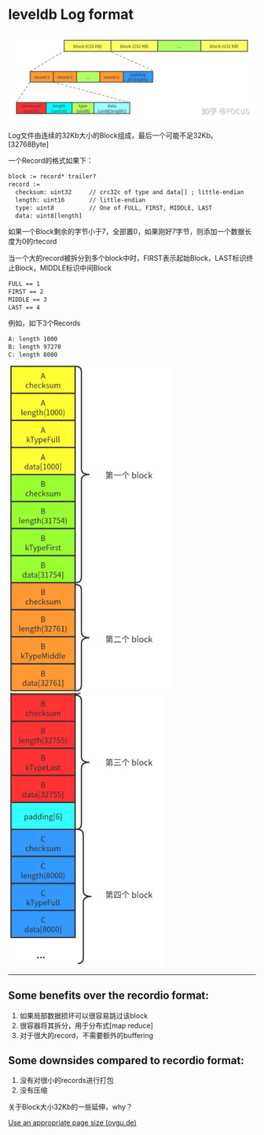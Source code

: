 leveldb Log format
==================


<img src="log_format.assets/v2-53bceb6e579b860b93fe344ff3b437df_720w.jpg" alt="img" style="zoom:80%;" />



Log文件由连续的32Kb大小的Block组成，最后一个可能不足32Kb。[32768Byte]

一个Record的格式如果下：

    block := record* trailer?
    record :=
      checksum: uint32     // crc32c of type and data[] ; little-endian
      length: uint16       // little-endian
      type: uint8          // One of FULL, FIRST, MIDDLE, LAST
      data: uint8[length]

如果一个Block剩余的字节小于7，全部置0，如果刚好7字节，则添加一个数据长度为0的rtecord



当一个大的record被拆分到多个block中时，FIRST表示起始Block，LAST标识终止Block，MIDDLE标识中间Block

    FULL == 1
    FIRST == 2
    MIDDLE == 3
    LAST == 4



例如，如下3个Records

    A: length 1000
    B: length 97270
    C: length 8000

<img src="log_format.assets/image-20220701084446679.png" alt="image-20220701084446679" style="zoom:80%;" /> <img src="log_format.assets/image-20220701084506263.png" alt="image-20220701084506263" style="zoom:80%;" /> 


----

## Some benefits over the recordio format:

1. 如果局部数据损坏可以很容易跳过该block
2. 很容器将其拆分，用于分布式[map reduce]
3. 对于很大的record，不需要额外的buffering

## Some downsides compared to recordio format:

1. 没有对很小的records进行打包
2. 没有压缩



关于Block大小32Kb的一些延伸，why？

[Use an appropriate page size (ovgu.de)](http://dev.cs.ovgu.de/db/sybase9/help/dbugen9/00000198.htm)